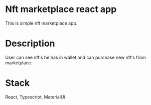# Nft marketplace react app

This is simple nft marketplace app.

# Description
User can see nft's he has in wallet and can purchase new nft's from marketplace.

# Stack

React, Typescript, MaterialUi


